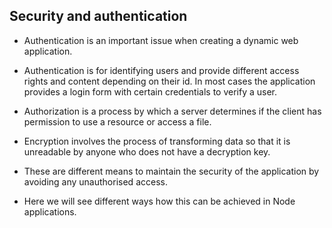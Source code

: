 ## Security and authentication

- Authentication is an important issue when creating a dynamic web application.
- Authentication is for identifying users and provide different access rights and content depending on their id. In most cases the application provides a login form with certain credentials to verify a user.
- Authorization is a process by which a server determines if the client has permission to use a resource or access a file.
- Encryption involves the process of transforming data so that it is unreadable by anyone who does not have a decryption key.
- These are different means to maintain the security of the application by avoiding any unauthorised access.

- Here we will see different ways how this can be achieved in Node applications.
